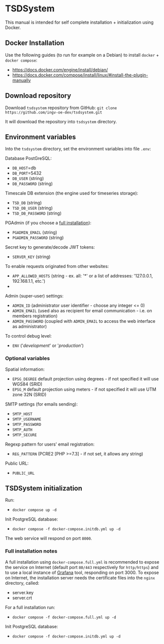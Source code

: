 # TSDSystem

This manual is intended for self complete installation + initialization using Docker.

## Docker Installation

Use the following guides (to run for example on a Debian) to install `docker` + `docker compose`:
- https://docs.docker.com/engine/install/debian/
- https://docs.docker.com/compose/install/linux/#install-the-plugin-manually


## Download repository
Download `tsdsystem` repository from GitHub: `git clone https://github.com/ingv-oe-dev/tsdsystem.git`

It will download the repository into `tsdsystem` directory.

## Environment variables

Into the `tsdsystem` directory, set the environment variables into file `.env`:

Database PostGreSQL:
- `DB_HOST`=db
- `DB_PORT`=5432
- `DB_USER` (string)
- `DB_PASSWORD` (string)

Timescale DB extension (the engine used for timeseries storage):
- `TSD_DB` (string)
- `TSD_DB_USER` (string)
- `TSD_DB_PASSWORD` (string)

PGAdmin (if you choose a [full installation](#full-installation-notes)):
- `PGADMIN_EMAIL` (string)
- `PGADMIN_PASSWORD` (string)

Secret key to generate/decode JWT tokens:
- `SERVER_KEY` (string)

To enable requests originated from other websites:
- `APP_ALLOWED_HOSTS` (string - ex. all: '*' or a list of addresses: '127.0.0.1, 192.168.1.1, etc.')
- 
Admin (super-user) settings:
- `ADMIN_ID` (administrator user identifier - choose any integer <= 0)
- `ADMIN_EMAIL` (used also as recipient for email communication - i.e. on members registration)
- `ADMIN_PASSWORD` (coupled with `ADMIN_EMAIL` to access the web interface as administrator)

To control debug level:
- `ENV` ('*development*' or '*production*')

### Optional variables

Spatial information:
- `EPSG_DEGREE` default projection using degrees - if not specified it will use WGS84 (SRID)
- `EPSG_M` default projection using meters - if not specified it will use UTM zone 32N (SRID)

SMTP settings (for emails sending):
- `SMTP_HOST`
- `SMTP_USERNAME`
- `SMTP_PASSWORD`
- `SMTP_AUTH`
- `SMTP_SECURE`

Regexp pattern for users' email registration:
- `REG_PATTERN` (PCRE2 [PHP >=7.3] - if not set, it allows any string)

Public URL:
- `PUBLIC_URL`

## TSDSystem initialization

Run:
- `docker compose up -d`

Init PostgreSQL database:
- `docker compose -f docker-compose.initdb.yml up -d`

The web service will respond on port `8000`.

### Full installation notes

A full installation using `docker-compose.full.yml` is recommended to expose the service on Internet (default port `80/443` respectively for `http/https`) and to use a local instance of [Grafana](https://grafana.com/) tool, responding on port 3000. To expose on Internet, the installation server needs the certificate files into the `nginx` directory, called:
- server.key
- server.crt

For a full installation run:
- `docker compose -f docker-compose.full.yml up -d`

Init PostgreSQL database:
- `docker compose -f docker-compose.initdb.yml up -d`